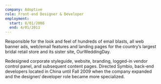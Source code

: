 ```yaml
---
company: Adoptive
role: Front-end Designer & Developer
employment:
  start: 8/01/2008
  end: 4/01/2011
---
```

Responsible for the look and feel of hundreds of email blasts, all web banner ads,
web/email features and landing pages for the country’s largest bridal retail store
and its sister site, OurWeddingDay.

Redesigned corporate styleguide, website, branding, logged-in vendor control
panel, and subsequent content pages. Directed Symbio, back-end developers
located in China until Fall 2009 when the company expanded and the designer/
developer role became more specialized.
